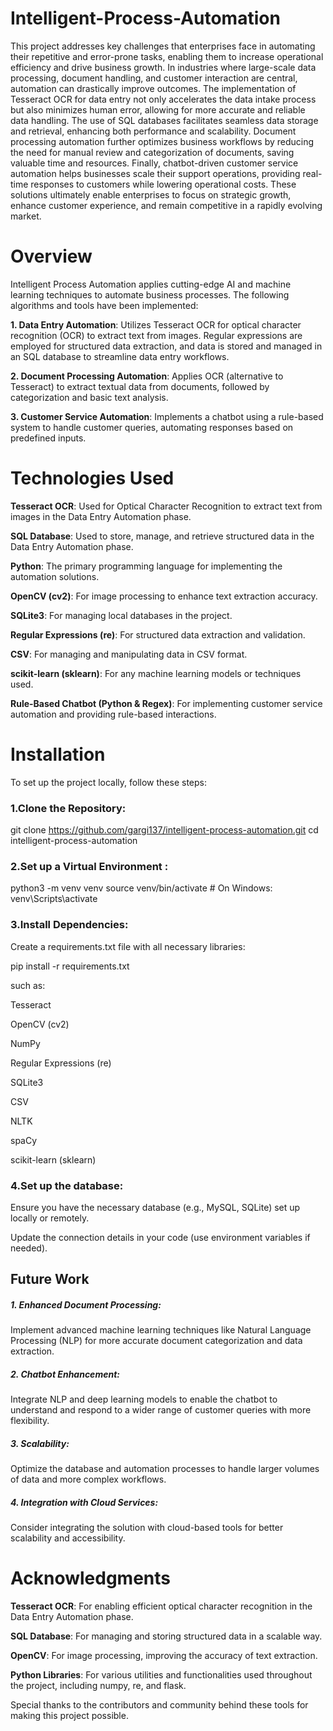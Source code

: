 # Intelligent-Process-Automation


This project addresses key challenges that enterprises face in automating their repetitive and error-prone tasks, enabling them to increase operational efficiency and drive business growth. In industries where large-scale data processing, document handling, and customer interaction are central, automation can drastically improve outcomes. The implementation of Tesseract OCR for data entry not only accelerates the data intake process but also minimizes human error, allowing for more accurate and reliable data handling. The use of SQL databases facilitates seamless data storage and retrieval, enhancing both performance and scalability. Document processing automation further optimizes business workflows by reducing the need for manual review and categorization of documents, saving valuable time and resources. Finally, chatbot-driven customer service automation helps businesses scale their support operations, providing real-time responses to customers while lowering operational costs. These solutions ultimately enable enterprises to focus on strategic growth, enhance customer experience, and remain competitive in a rapidly evolving market.


# **Overview**


Intelligent Process Automation applies cutting-edge AI and machine learning techniques to automate business processes. The following algorithms and tools have been implemented:

**1. Data Entry Automation**: Utilizes Tesseract OCR for optical character recognition (OCR) to extract text from images. Regular expressions are employed for structured data extraction, and data is stored and managed in an SQL database to streamline data entry workflows.

**2. Document Processing Automation**: Applies OCR (alternative to Tesseract) to extract textual data from documents, followed by categorization and basic text analysis.

**3. Customer Service Automation**: Implements a chatbot using a rule-based system to handle customer queries, automating responses based on predefined inputs.

# **Technologies Used**

**Tesseract OCR**: Used for Optical Character Recognition to extract text from images in the Data Entry Automation phase.

**SQL Database**: Used to store, manage, and retrieve structured data in the Data Entry Automation phase.

**Python**: The primary programming language for implementing the automation solutions.

**OpenCV (cv2)**: For image processing to enhance text extraction accuracy.

**SQLite3**: For managing local databases in the project.

**Regular Expressions (re)**: For structured data extraction and validation.

**CSV**: For managing and manipulating data in CSV format.

**scikit-learn (sklearn)**: For any machine learning models or techniques used.

**Rule-Based Chatbot (Python & Regex)**: For implementing customer service automation and providing rule-based interactions.


# Installation

To set up the project locally, follow these steps:

### 1.Clone the Repository:

git clone https://github.com/gargi137/intelligent-process-automation.git
cd intelligent-process-automation

### 2.Set up a Virtual Environment :

python3 -m venv venv
source venv/bin/activate  # On Windows: venv\Scripts\activate

### 3.Install Dependencies: 
Create a requirements.txt file with all necessary libraries:

pip install -r requirements.txt

such as:

Tesseract

OpenCV (cv2)

NumPy

Regular Expressions (re)

SQLite3

CSV

NLTK

spaCy

scikit-learn (sklearn)


### 4.Set up the database:

Ensure you have the necessary database (e.g., MySQL, SQLite) set up locally or remotely.

Update the connection details in your code (use environment variables if needed).

## Future Work

##### 1. Enhanced Document Processing:
Implement advanced machine learning techniques like Natural Language Processing (NLP) for more accurate document categorization and data extraction.

##### 2. Chatbot Enhancement: 
Integrate NLP and deep learning models to enable the chatbot to understand and respond to a wider range of customer queries with more flexibility.

##### 3. Scalability: 
Optimize the database and automation processes to handle larger volumes of data and more complex workflows.

##### 4. Integration with Cloud Services: 
Consider integrating the solution with cloud-based tools for better scalability and accessibility.

# Acknowledgments

**Tesseract OCR**:
For enabling efficient optical character recognition in the Data Entry Automation phase.

**SQL Database**: 
For managing and storing structured data in a scalable way.

**OpenCV**:
For image processing, improving the accuracy of text extraction.

**Python Libraries**:
For various utilities and functionalities used throughout the project, including numpy, re, and flask.

Special thanks to the contributors and community behind these tools for making this project possible.

